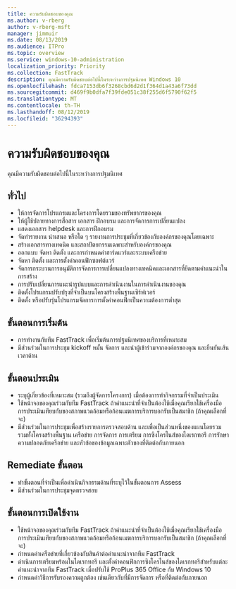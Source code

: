 ```yaml
---
title: ความรับผิดชอบของคุณ
ms.author: v-rberg
author: v-rberg-msft
manager: jimmuir
ms.date: 08/13/2019
ms.audience: ITPro
ms.topic: overview
ms.service: windows-10-administration
localization_priority: Priority
ms.collection: FastTrack
description: คุณมีความรับผิดชอบต่อไปนี้ในระหว่างการปฐมนิเทศ Windows 10
ms.openlocfilehash: fdca7153db6f3268cbd6d2d1f364d1a43a6f73dd
ms.sourcegitcommit: d469f9b0dfa7f39fde051c38f255d6f5790f62f5
ms.translationtype: MT
ms.contentlocale: th-TH
ms.lasthandoff: 08/12/2019
ms.locfileid: "36294393"
---
```

# <a name="your-responsibilities"></a>ความรับผิดชอบของคุณ

คุณมีความรับผิดชอบต่อไปนี้ในระหว่างการปฐมนิเทศ

## <a name="general"></a>ทั่วไป

- ให้การจัดการโปรแกรมและโครงการโดยรวมของทรัพยากรของคุณ
- ให้ผู้ใช้ปลายทางการสื่อสาร เอกสาร ฝึกอบรม และการจัดการการเปลี่ยนแปลง
- แสดงเอกสาร helpdesk และการฝึกอบรม
- จัดทำรายงาน นำเสนอ หรือใด ๆ รายงานการประชุมที่เกี่ยวข้องกับองค์กรของคุณโดยเฉพาะ
- สร้างเอกสารทางเทคนิค และสถาปัตยกรรมเฉพาะสำหรับองค์กรของคุณ
- ออกแบบ จัดหา ติดตั้ง และการกำหนดค่าฮาร์ดแวร์และระบบเครือข่าย
- จัดหา ติดตั้ง และการตั้งค่าคอนฟิกซอฟต์แวร์
- จัดการกระบวนการอนุมัติการจัดการการเปลี่ยนแปลงทางเทคนิคและเอกสารที่ยึดตามคำแนะนำในการสร้าง
- การปรับเปลี่ยนการแนะนำรูปแบบและการดำเนินงานในการดำเนินงานของคุณ
- ติดตั้งโปรแกรมปรับปรุงที่จำเป็นบนโครงสร้างพื้นฐานเซิร์ฟเวอร์
- ติดตั้ง หรือปรับรุ่นโปรแกรมจัดการการตั้งค่าคอนฟิกเป็นความต้องการต่ำสุด

## <a name="initiate-phase"></a>ขั้นตอนการเริ่มต้น

- การทำงานกับทีม FastTrack เพื่อเริ่มต้นการปฐมนิเทศของบริการที่เหมาะสม
- มีส่วนร่วมในการประชุม kickoff หมั้น จัดการ และนำผู้เข้าร่วมจากองค์กรของคุณ และยืนยันเส้นเวลาด้าน

## <a name="assess-phase"></a>ขั้นตอนประเมิน

- ระบุผู้เกี่ยวข้องที่เหมาะสม (รวมถึงผู้จัดการโครงการ) เมื่อต้องการทำกิจกรรมที่จำเป็นประเมิน
- ใช้หน้าจอของคุณร่วมกับทีม FastTrack ถ้าคำแนะนำที่จำเป็นต้องใช้เมื่อคุณเรียกใช้เครื่องมือการประเมินเทียบกับของสภาพแวดล้อมหรือก้อนเมฆการบริการบอกรับเป็นสมาชิก (ถ้าคุณเลือกที่จะ)
- มีส่วนร่วมในการประชุมเพื่อสร้างรายการตรวจสอบด้าน และเพื่อเป็นส่วนหนึ่งของแผนโดยรวม รวมทั้งโครงสร้างพื้นฐาน เครือข่าย การจัดการ การเตรียม การซิงโครไนส์ของไดเรกทอรี การรักษาความปลอดภัยเครือข่าย และหัวข้อของข้อมูลเฉพาะตัวของที่ติดต่อกับภายนอก

## <a name="remediate-phase"></a>Remediate ขั้นตอน

- ทำขั้นตอนที่จำเป็นเพื่อดำเนินกิจกรรมด้านที่ระบุไว้ในขั้นตอนการ Assess
- มีส่วนร่วมในการประชุมจุดตรวจสอบ

## <a name="enable-phase"></a>ขั้นตอนการเปิดใช้งาน

- ใช้หน้าจอของคุณร่วมกับทีม FastTrack ถ้าคำแนะนำที่จำเป็นต้องใช้เมื่อคุณเรียกใช้เครื่องมือการประเมินเทียบกับของสภาพแวดล้อมหรือก้อนเมฆการบริการบอกรับเป็นสมาชิก (ถ้าคุณเลือกที่จะ)
- กำหนดค่าเครือข่ายที่เกี่ยวข้องกับสินค้าต่อคำแนะนำจากทีม FastTrack
- ดำเนินการเตรียมพร้อมในไดเรกทอรี และตั้งค่าคอนฟิกการซิงโครไนส์ของไดเรกทอรีสำหรับแต่ละคำแนะนำจากทีม FastTrack เมื่อปรับใช้ ProPlus 365 Office กับ Windows 10
- กำหนดค่าวิธีการรับรองความถูกต้อง เช่นเดียวกับที่มีการจัดการ หรือที่ติดต่อกับภายนอก







  

  

 